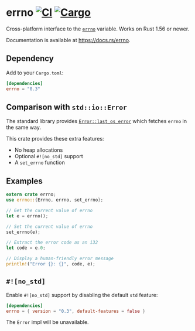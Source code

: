 # errno [![CI](https://github.com/lambda-fairy/rust-errno/actions/workflows/main.yml/badge.svg)](https://github.com/lambda-fairy/rust-errno/actions/workflows/main.yml) [![Cargo](https://img.shields.io/crates/v/errno.svg)](https://crates.io/crates/errno)

Cross-platform interface to the [`errno`][errno] variable. Works on Rust 1.56 or newer.

Documentation is available at <https://docs.rs/errno>.

[errno]: https://en.wikipedia.org/wiki/Errno.h


## Dependency

Add to your `Cargo.toml`:

```toml
[dependencies]
errno = "0.3"
```


## Comparison with `std::io::Error`

The standard library provides [`Error::last_os_error`][last_os_error] which fetches `errno` in the same way.

This crate provides these extra features:

- No heap allocations
- Optional `#![no_std]` support
- A `set_errno` function

[last_os_error]: https://doc.rust-lang.org/std/io/struct.Error.html#method.last_os_error


## Examples

```rust
extern crate errno;
use errno::{Errno, errno, set_errno};

// Get the current value of errno
let e = errno();

// Set the current value of errno
set_errno(e);

// Extract the error code as an i32
let code = e.0;

// Display a human-friendly error message
println!("Error {}: {}", code, e);
```


## `#![no_std]`

Enable `#![no_std]` support by disabling the default `std` feature:

```toml
[dependencies]
errno = { version = "0.3", default-features = false }
```

The `Error` impl will be unavailable.
